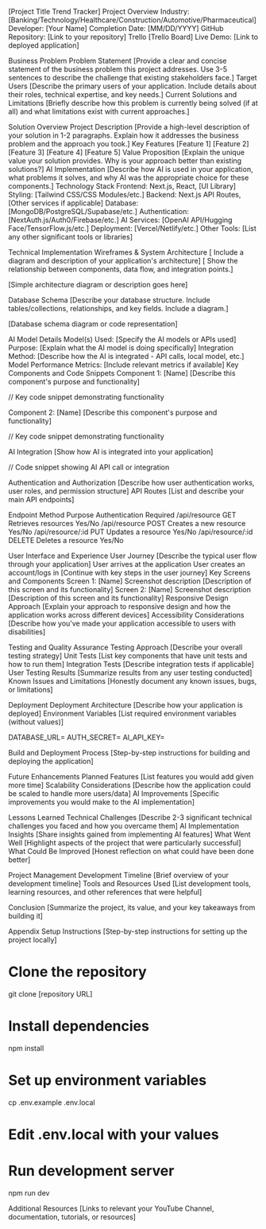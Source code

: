 [Project Title Trend Tracker]
Project Overview
Industry: [Banking/Technology/Healthcare/Construction/Automotive/Pharmaceutical]
Developer: [Your Name]
Completion Date: [MM/DD/YYYY]
GitHub Repository: [Link to your repository]
Trello [Trello Board]
Live Demo: [Link to deployed application]




Business Problem
Problem Statement
[Provide a clear and concise statement of the business problem this project addresses. Use 3-5 sentences to describe the challenge that existing stakeholders face.]
Target Users
[Describe the primary users of your application. Include details about their roles, technical expertise, and key needs.]
Current Solutions and Limitations
[Briefly describe how this problem is currently being solved (if at all) and what limitations exist with current approaches.]




Solution Overview
Project Description
[Provide a high-level description of your solution in 1-2 paragraphs. Explain how it addresses the business problem and the approach you took.]
Key Features
[Feature 1]
[Feature 2]
[Feature 3]
[Feature 4]
[Feature 5]
Value Proposition
[Explain the unique value your solution provides. Why is your approach better than existing solutions?]
AI Implementation
[Describe how AI is used in your application, what problems it solves, and why AI was the appropriate choice for these components.]
Technology Stack
Frontend: Next.js, React, [UI Library]
Styling: [Tailwind CSS/CSS Modules/etc.]
Backend: Next.js API Routes, [Other services if applicable]
Database: [MongoDB/PostgreSQL/Supabase/etc.]
Authentication: [NextAuth.js/Auth0/Firebase/etc.]
AI Services: [OpenAI API/Hugging Face/TensorFlow.js/etc.]
Deployment: [Vercel/Netlify/etc.]
Other Tools: [List any other significant tools or libraries]




Technical Implementation
Wireframes & System Architecture
[ Include a diagram and description of your application's architecture]
[ Show the relationship between components, data flow, and integration points.]

[Simple architecture diagram or description goes here]


Database Schema
[Describe your database structure. Include tables/collections, relationships, and key fields. Include a diagram.]

[Database schema diagram or code representation]


AI Model Details
Model(s) Used: [Specify the AI models or APIs used]
Purpose: [Explain what the AI model is doing specifically]
Integration Method: [Describe how the AI is integrated - API calls, local model, etc.]
Model Performance Metrics: [Include relevant metrics if available]
Key Components and Code Snippets
Component 1: [Name]
[Describe this component's purpose and functionality]

// Key code snippet demonstrating functionality




Component 2: [Name]
[Describe this component's purpose and functionality]

// Key code snippet demonstrating functionality




AI Integration
[Show how AI is integrated into your application]

// Code snippet showing AI API call or integration




Authentication and Authorization
[Describe how user authentication works, user roles, and permission structure]
API Routes
[List and describe your main API endpoints]

Endpoint
Method
Purpose
Authentication Required
/api/resource
GET
Retrieves resources
Yes/No
/api/resource
POST
Creates a new resource
Yes/No
/api/resource/:id
PUT
Updates a resource
Yes/No
/api/resource/:id
DELETE
Deletes a resource
Yes/No





User Interface and Experience
User Journey
[Describe the typical user flow through your application]
User arrives at the application
User creates an account/logs in
[Continue with key steps in the user journey]
Key Screens and Components
Screen 1: [Name]
Screenshot description
[Description of this screen and its functionality]
Screen 2: [Name]
Screenshot description
[Description of this screen and its functionality]
Responsive Design Approach
[Explain your approach to responsive design and how the application works across different devices]
Accessibility Considerations
[Describe how you've made your application accessible to users with disabilities]




Testing and Quality Assurance
Testing Approach
[Describe your overall testing strategy]
Unit Tests
[List key components that have unit tests and how to run them]
Integration Tests
[Describe integration tests if applicable]
User Testing Results
[Summarize results from any user testing conducted]
Known Issues and Limitations
[Honestly document any known issues, bugs, or limitations]




Deployment
Deployment Architecture
[Describe how your application is deployed]
Environment Variables
[List required environment variables (without values)]

DATABASE_URL=
AUTH_SECRET=
AI_API_KEY=


Build and Deployment Process
[Step-by-step instructions for building and deploying the application]




Future Enhancements
Planned Features
[List features you would add given more time]
Scalability Considerations
[Describe how the application could be scaled to handle more users/data]
AI Improvements
[Specific improvements you would make to the AI implementation]




Lessons Learned
Technical Challenges
[Describe 2-3 significant technical challenges you faced and how you overcame them]
AI Implementation Insights
[Share insights gained from implementing AI features]
What Went Well
[Highlight aspects of the project that were particularly successful]
What Could Be Improved
[Honest reflection on what could have been done better]




Project Management
Development Timeline
[Brief overview of your development timeline]
Tools and Resources Used
[List development tools, learning resources, and other references that were helpful]




Conclusion
[Summarize the project, its value, and your key takeaways from building it]




Appendix
Setup Instructions
[Step-by-step instructions for setting up the project locally]

# Clone the repository
git clone [repository URL]

# Install dependencies
npm install

# Set up environment variables
cp .env.example .env.local
# Edit .env.local with your values

# Run development server
npm run dev


Additional Resources
[Links to relevant your YouTube Channel, documentation, tutorials, or resources]

